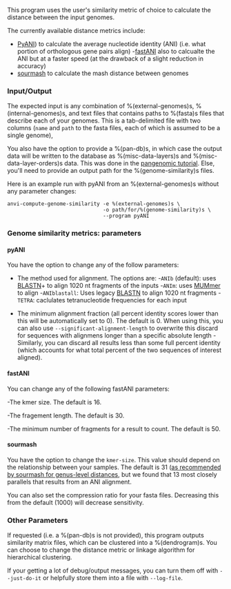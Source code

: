 This program uses the user's similarity metric of choice to calculate the distance between the input genomes. 

The currently available distance metrics include: 
- [PyANI](https://github.com/widdowquinn/pyani)) to calculate the average nucleotide identity (ANI) (i.e. what portion of orthologous gene pairs align)
-[fastANI](https://github.com/ParBLiSS/FastANI) also to calcualte the ANI but at a faster speed (at the drawback of a slight reduction in accuracy)
- [sourmash](https://sourmash.readthedocs.io/en/latest/) to calculate the mash distance between genomes

### Input/Output 

The expected input is any combination of %(external-genomes)s, %(internal-genomes)s, and text files that contains paths to %(fasta)s files that describe each of your genomes. This is a tab-delimited file with two columns (`name` and `path` to the fasta files, each of which is assumed to be a single genome),

You also have the option to provide a %(pan-db)s, in which case the output data will be written to the database as %(misc-data-layers)s and %(misc-data-layer-orders)s data. This was done in the [pangenomic tutorial](http://merenlab.org/2016/11/08/pangenomics-v2/#computing-the-average-nucleotide-identity-for-genomes-and-other-genome-similarity-metrics-too). Else, you'll need to provide an output path for the %(genome-similarity)s files. 

Here is an example run with pyANI from an %(external-genomes)s without any parameter changes:

    anvi-compute-genome-similarity -e %(external-genomes)s \
                                   -o path/for/%(genome-similarity)s \ 
                                   --program pyANI

### Genome similarity metrics: parameters

#### pyANI

You have the option to change any of the follow parameters:

- The method used for alignment. The options are:
    -`ANIb` (default): uses [BLASTN](https://blast.ncbi.nlm.nih.gov/Blast.cgi?PROGRAM=blastn&PAGE_TYPE=BlastSearch&LINK_LOC=blasthome)+ to align 1020 nt fragments of the inputs
    -`ANIm`: uses [MUMmer](http://mummer.sourceforge.net/) to align
    -`ANIblastall`: Uses legacy [BLASTN](https://blast.ncbi.nlm.nih.gov/Blast.cgi?PROGRAM=blastn&PAGE_TYPE=BlastSearch&LINK_LOC=blasthome) to align 1020 nt fragments 
    -`TETRA`: caclulates tetranucleotide frequencies for each input 
    
- The minimum alignment fraction (all percent identity scores lower than this will be automatically set to 0). The default is 0. When using this, you can also use `--significant-alignment-length` to overwrite this discard for sequences with alignmens longer than a specific absolute length 
-Similarly, you can discard all results less than some full percent identity (which accounts for what total percent of the two sequences of interest aligned). 

#### fastANI

You can change any of the following fastANI parameters:

-The kmer size. The default is 16.     

-The fragement length. The default is 30. 

-The minimum number of fragments for a result to count. The default is 50. 

#### sourmash

You have the option to change the `kmer-size`. This value should depend on the relationship between your samples. The default is 31 ([as recommended by sourmash for genus-level distances](https://sourmash.readthedocs.io/en/latest/using-sourmash-a-guide.html), but we found that 13 most closely parallels that results from an ANI alignment. 

You can also set the compression ratio for your fasta files. Decreasing this from the default (1000) will decrease sensitivity. 

### Other Parameters

If requested (i.e. a %(pan-db)s is not provided), this program outputs similarity matrix files, which can be clustered into a %(dendrogram)s. You can choose to change the distance metric or linkage algorithm for hierarchical clustering. 

If your getting a lot of debug/output messages, you can turn them off with `--just-do-it` or helpfully store them into a file with `--log-file`. 


